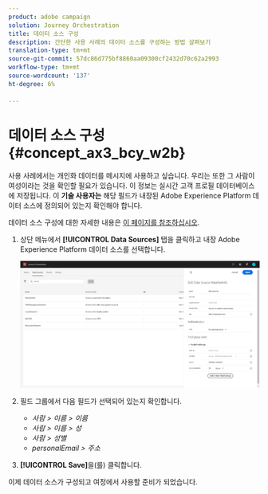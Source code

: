 ```yaml
---
product: adobe campaign
solution: Journey Orchestration
title: 데이터 소스 구성
description: 간단한 사용 사례의 데이터 소스를 구성하는 방법 살펴보기
translation-type: tm+mt
source-git-commit: 57dc86d775bf8860aa09300cf2432d70c62a2993
workflow-type: tm+mt
source-wordcount: '137'
ht-degree: 6%

---
```



# 데이터 소스 구성{#concept_ax3_bcy_w2b}

사용 사례에서는 개인화 데이터를 메시지에 사용하고 싶습니다. 우리는 또한 그 사람이 여성이라는 것을 확인할 필요가 있습니다. 이 정보는 실시간 고객 프로필 데이터베이스에 저장됩니다. 이 **기술 사용자는** 해당 필드가 내장된 Adobe Experience Platform 데이터 소스에 정의되어 있는지 확인해야 합니다.

데이터 소스 구성에 대한 자세한 내용은 [이 페이지를 참조하십시오](../datasource/about-data-sources.md).

1. 상단 메뉴에서 **[!UICONTROL Data Sources]** 탭을 클릭하고 내장 Adobe Experience Platform 데이터 소스를 선택합니다.

   ![](../assets/journey23.png)

1. 필드 그룹에서 다음 필드가 선택되어 있는지 확인합니다.

   * _사람 > 이름 > 이름_
   * _사람 > 이름 > 성_
   * _사람 > 성별_
   * _personalEmail > 주소_

1. **[!UICONTROL Save]**&#x200B;을(를) 클릭합니다.

이제 데이터 소스가 구성되고 여정에서 사용할 준비가 되었습니다.
